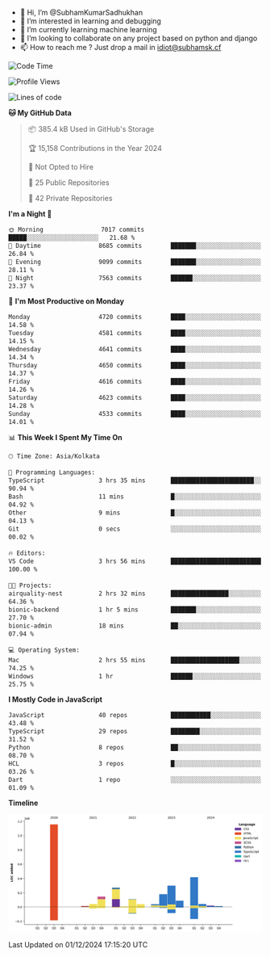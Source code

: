 - 👋 Hi, I’m @SubhamKumarSadhukhan
- 👀 I’m interested in learning and debugging
- 🌱 I’m currently learning machine learning
- 💞️ I’m looking to collaborate on any project based on python and django
- 📫 How to reach me ?
      Just drop a mail in idiot@subhamsk.cf

<!---
SubhamKumarSadhukhan/SubhamKumarSadhukhan is a ✨ special ✨ repository because its `README.md` (this file) appears on your GitHub profile.
You can click the Preview link to take a look at your changes.
--->


<!--START_SECTION:waka-->
![Code Time](http://img.shields.io/badge/Code%20Time-2%2C651%20hrs%2048%20mins-blue)

![Profile Views](http://img.shields.io/badge/Profile%20Views-1-blue)

![Lines of code](https://img.shields.io/badge/From%20Hello%20World%20I%27ve%20Written-2.9%20million%20lines%20of%20code-blue)

**🐱 My GitHub Data** 

> 📦 385.4 kB Used in GitHub's Storage 
 > 
> 🏆 15,158 Contributions in the Year 2024
 > 
> 🚫 Not Opted to Hire
 > 
> 📜 25 Public Repositories 
 > 
> 🔑 42 Private Repositories 
 > 
**I'm a Night 🦉** 

```text
🌞 Morning                7017 commits        █████░░░░░░░░░░░░░░░░░░░░   21.68 % 
🌆 Daytime                8685 commits        ███████░░░░░░░░░░░░░░░░░░   26.84 % 
🌃 Evening                9099 commits        ███████░░░░░░░░░░░░░░░░░░   28.11 % 
🌙 Night                  7563 commits        ██████░░░░░░░░░░░░░░░░░░░   23.37 % 
```
📅 **I'm Most Productive on Monday** 

```text
Monday                   4720 commits        ████░░░░░░░░░░░░░░░░░░░░░   14.58 % 
Tuesday                  4581 commits        ████░░░░░░░░░░░░░░░░░░░░░   14.15 % 
Wednesday                4641 commits        ████░░░░░░░░░░░░░░░░░░░░░   14.34 % 
Thursday                 4650 commits        ████░░░░░░░░░░░░░░░░░░░░░   14.37 % 
Friday                   4616 commits        ████░░░░░░░░░░░░░░░░░░░░░   14.26 % 
Saturday                 4623 commits        ████░░░░░░░░░░░░░░░░░░░░░   14.28 % 
Sunday                   4533 commits        ████░░░░░░░░░░░░░░░░░░░░░   14.01 % 
```


📊 **This Week I Spent My Time On** 

```text
🕑︎ Time Zone: Asia/Kolkata

💬 Programming Languages: 
TypeScript               3 hrs 35 mins       ███████████████████████░░   90.94 % 
Bash                     11 mins             █░░░░░░░░░░░░░░░░░░░░░░░░   04.92 % 
Other                    9 mins              █░░░░░░░░░░░░░░░░░░░░░░░░   04.13 % 
Git                      0 secs              ░░░░░░░░░░░░░░░░░░░░░░░░░   00.02 % 

🔥 Editors: 
VS Code                  3 hrs 56 mins       █████████████████████████   100.00 % 

🐱‍💻 Projects: 
airquality-nest          2 hrs 32 mins       ████████████████░░░░░░░░░   64.36 % 
bionic-backend           1 hr 5 mins         ███████░░░░░░░░░░░░░░░░░░   27.70 % 
bionic-admin             18 mins             ██░░░░░░░░░░░░░░░░░░░░░░░   07.94 % 

💻 Operating System: 
Mac                      2 hrs 55 mins       ███████████████████░░░░░░   74.25 % 
Windows                  1 hr                ██████░░░░░░░░░░░░░░░░░░░   25.75 % 
```

**I Mostly Code in JavaScript** 

```text
JavaScript               40 repos            ███████████░░░░░░░░░░░░░░   43.48 % 
TypeScript               29 repos            ████████░░░░░░░░░░░░░░░░░   31.52 % 
Python                   8 repos             ██░░░░░░░░░░░░░░░░░░░░░░░   08.70 % 
HCL                      3 repos             █░░░░░░░░░░░░░░░░░░░░░░░░   03.26 % 
Dart                     1 repo              ░░░░░░░░░░░░░░░░░░░░░░░░░   01.09 % 
```



**Timeline**

![Lines of Code chart](https://raw.githubusercontent.com/SubhamKumarSadhukhan/SubhamKumarSadhukhan/main/assets/bar_graph.png)


 Last Updated on 01/12/2024 17:15:20 UTC
<!--END_SECTION:waka-->

